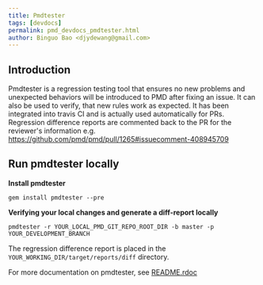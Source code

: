 ```yaml
---
title: Pmdtester
tags: [devdocs]
permalink: pmd_devdocs_pmdtester.html
author: Binguo Bao <djydewang@gmail.com>
---
```


## Introduction
Pmdtester is a regression testing tool that ensures no new problems and unexpected behaviors will be introduced to PMD after fixing an issue. 
It can also be used to verify, that new rules work as expected. It has been integrated into travis CI and is actually used automatically for PRs.
Regression difference reports are commented back to the PR for the reviewer's information e.g. https://github.com/pmd/pmd/pull/1265#issuecomment-408945709

## Run pmdtester locally
**Install pmdtester**  

`gem install pmdtester --pre`  

**Verifying your local changes and generate a diff-report locally**  

`pmdtester -r YOUR_LOCAL_PMD_GIT_REPO_ROOT_DIR -b master -p YOUR_DEVELOPMENT_BRANCH`  

The regression difference report is placed in the `YOUR_WORKING_DIR/target/reports/diff` directory.

For more documentation on pmdtester, see [README.rdoc](https://github.com/pmd/pmd-regression-tester/blob/master/README.rdoc)
